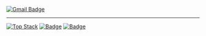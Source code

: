 [![Gmail Badge](https://img.shields.io/badge/-ho46825@gmail.com-c14438?style=flat&logo=Gmail&logoColor=white&link=mailto:ho46825@gmail.com)](mailto:ho46825@gmail.com) 
<hr>  

[![Top Stack](https://widget.realdeveloper.pro/api/top?stack=JavaScript,react,nodejs)](https://github.com/rnintai)
[![Badge](https://widget.realdeveloper.pro/api/badge?title=Languages%20and%20Framework&badges=JavaScript,React,node.js,Express.js,TypeScript,jQuery)](https://github.com/rnintai)
[![Badge](https://widget.realdeveloper.pro/api/badge?title=Database%20and%20DevOps&badges=MySQL,AWS-EC2,AWS-S3,AWS-Route-53)](https://github.com/rnintai)


<!-- [![Github stats](https://github-readme-stats.vercel.app/api?username=rnintai&show_icons=true&include_all_commits=true)](https://github.com/rnintai/github-readme-stats) -->
<!-- [![Top Langs](https://github-readme-stats.vercel.app/api/top-langs/?username=rnintai&layout=compact)](https://github.com/rnintai/github-readme-stats) -->
